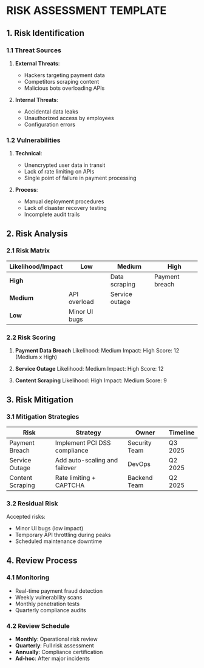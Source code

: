 # RISK ASSESSMENT TEMPLATE
<!-- Document Version: 1.0 -->
<!-- Last Updated: DATE -->

## 1. Risk Identification
### 1.1 Threat Sources
1. **External Threats**:
   - Hackers targeting payment data
   - Competitors scraping content
   - Malicious bots overloading APIs

2. **Internal Threats**:
   - Accidental data leaks
   - Unauthorized access by employees
   - Configuration errors

### 1.2 Vulnerabilities
1. **Technical**:
   - Unencrypted user data in transit
   - Lack of rate limiting on APIs
   - Single point of failure in payment processing

2. **Process**:
   - Manual deployment procedures
   - Lack of disaster recovery testing
   - Incomplete audit trails

## 2. Risk Analysis
### 2.1 Risk Matrix
| Likelihood/Impact | Low | Medium | High |
|-------------------|-----|--------|------|
| **High**          |     |  Data scraping | Payment breach |
| **Medium**        | API overload | Service outage |    |
| **Low**           | Minor UI bugs |     |      |

### 2.2 Risk Scoring
1. **Payment Data Breach**
   Likelihood: Medium
   Impact: High
   Score: 12 (Medium x High)
   
2. **Service Outage**
   Likelihood: Medium
   Impact: High
   Score: 12
   
3. **Content Scraping**
   Likelihood: High
   Impact: Medium
   Score: 9

## 3. Risk Mitigation
### 3.1 Mitigation Strategies
| Risk | Strategy | Owner | Timeline |
|------|----------|-------|----------|
| Payment Breach | Implement PCI DSS compliance | Security Team | Q3 2025 |
| Service Outage | Add auto-scaling and failover | DevOps | Q2 2025 |
| Content Scraping | Rate limiting + CAPTCHA | Backend Team | Q2 2025 |

### 3.2 Residual Risk
Accepted risks:
- Minor UI bugs (low impact)
- Temporary API throttling during peaks
- Scheduled maintenance downtime

## 4. Review Process
### 4.1 Monitoring
- Real-time payment fraud detection
- Weekly vulnerability scans
- Monthly penetration tests
- Quarterly compliance audits

### 4.2 Review Schedule
- **Monthly**: Operational risk review
- **Quarterly**: Full risk assessment
- **Annually**: Compliance certification
- **Ad-hoc**: After major incidents